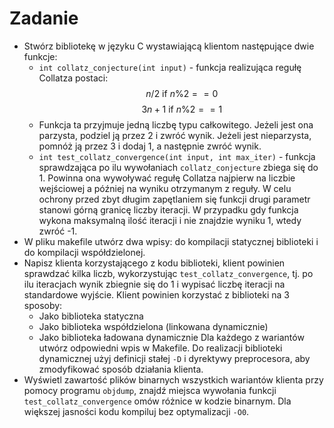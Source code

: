 # Zadanie
- Stwórz bibliotekę w języku C wystawiającą klientom następujące dwie funkcje:
   - ```int collatz_conjecture(int input)``` - funkcja realizująca regułę Collatza postaci:
  $$ n/2 \text{  if } n\%2==0$$
  $$ 3n+1 \text{ if } n\%2 == 1$$
   -  Funkcja ta przyjmuje jedną liczbę typu całkowitego. Jeżeli jest ona parzysta, podziel ją przez 2 i zwróć wynik. Jeżeli jest nieparzysta, pomnóż ją przez 3 i dodaj 1, a następnie zwróć wynik.
  - ```int test_collatz_convergence(int input, int max_iter)``` - funkcja sprawdzająca po ilu wywołaniach ```collatz_conjecture``` zbiega się do 1. Powinna ona wywoływać regułę Collatza najpierw na liczbie wejściowej a później na wyniku otrzymanym z reguły. W celu ochrony przed zbyt długim zapętlaniem się funkcji drugi parametr stanowi górną granicę liczby iteracji. W przypadku gdy funkcja wykona maksymalną ilość iteracji i nie znajdzie wyniku 1, wtedy zwróć -1.
- W pliku makefile utwórz dwa wpisy: do kompilacji statycznej biblioteki i do kompilacji współdzielonej.
- Napisz klienta korzystającego z kodu biblioteki, klient powinien sprawdzać kilka liczb, wykorzystując ```test_collatz_convergence```, tj. po ilu iteracjach wynik zbiegnie się do 1 i wypisać liczbę iteracji na standardowe wyjście. Klient powinien korzystać z biblioteki na 3 sposoby:
  - Jako biblioteka statyczna
  - Jako biblioteka współdzielona (linkowana dynamicznie)
  - Jako biblioteka ładowana dynamicznie
Dla każdego z wariantów utwórz odpowiedni wpis w Makefile. Do realizacji biblioteki dynamicznej użyj definicji stałej ```-D``` i dyrektywy preprocesora, aby zmodyfikować sposób działania klienta.
- Wyświetl zawartość plików binarnych wszystkich wariantów klienta przy pomocy programu ```objdump```, znajdź miejsca wywołania funkcji ```test_collatz_convergence``` omów różnice w kodzie binarnym. Dla większej jasności kodu kompiluj bez optymalizacji ```-O0```.